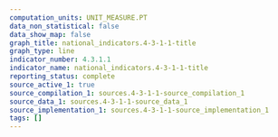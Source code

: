 ```yaml
---
computation_units: UNIT_MEASURE.PT
data_non_statistical: false
data_show_map: false
graph_title: national_indicators.4-3-1-1-title
graph_type: line
indicator_number: 4.3.1.1
indicator_name: national_indicators.4-3-1-1-title
reporting_status: complete
source_active_1: true
source_compilation_1: sources.4-3-1-1-source_compilation_1
source_data_1: sources.4-3-1-1-source_data_1
source_implementation_1: sources.4-3-1-1-source_implementation_1
tags: []
---
```


